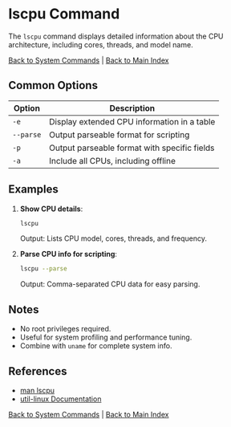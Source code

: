# lscpu Command

The `lscpu` command displays detailed information about the CPU architecture, including cores, threads, and model name.

[Back to System Commands](../system.md) | [Back to Main Index](../../README.md)

## Common Options

| Option | Description |
|--------|-------------|
| `-e` | Display extended CPU information in a table |
| `--parse` | Output parseable format for scripting |
| `-p` | Output parseable format with specific fields |
| `-a` | Include all CPUs, including offline |

## Examples

1. **Show CPU details**:
   ```bash
   lscpu
   ```
   Output: Lists CPU model, cores, threads, and frequency.

2. **Parse CPU info for scripting**:
   ```bash
   lscpu --parse
   ```
   Output: Comma-separated CPU data for easy parsing.

## Notes
- No root privileges required.
- Useful for system profiling and performance tuning.
- Combine with `uname` for complete system info.

## References
- [man lscpu](https://man7.org/linux/man-pages/man1/lscpu.1.html)
- [util-linux Documentation](https://www.kernel.org/doc/html/latest/)

[Back to System Commands](../system.md) | [Back to Main Index](../../README.md)